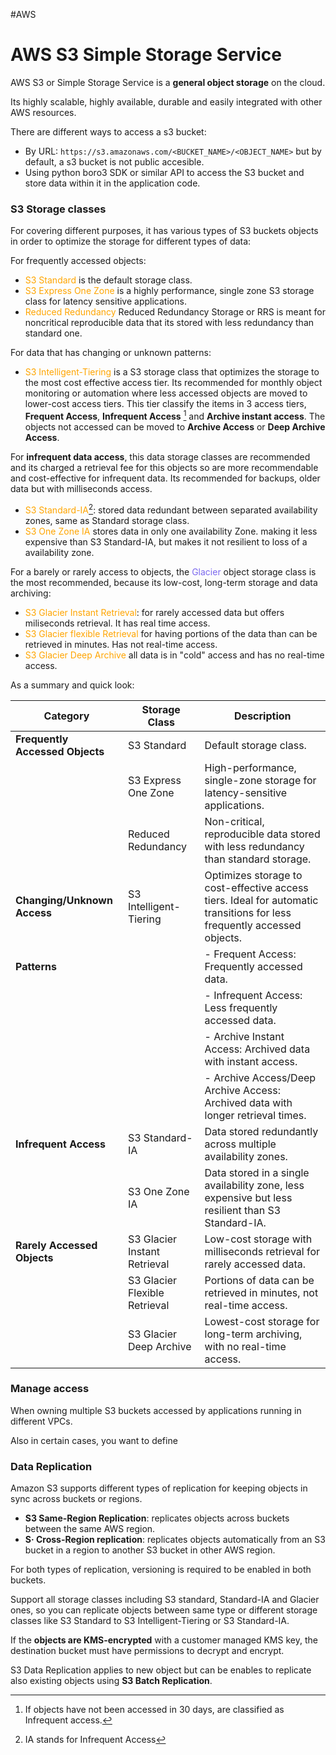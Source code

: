 #AWS 

# AWS S3 Simple Storage Service

AWS S3 or Simple Storage Service is a **general object storage** on the cloud. 

Its highly scalable, highly available, durable and easily integrated with other AWS resources. 

There are different ways to access a s3 bucket: 

* By URL: `https://s3.amazonaws.com/<BUCKET_NAME>/<OBJECT_NAME>` but by default, a s3 bucket is not public accesible. 
* Using python boro3 SDK or similar API to access the S3 bucket and store data within it in the application code. 

### S3 Storage classes

For covering different purposes, it has various types of S3 buckets objects in order to optimize the storage for different types of data: 

For frequently accessed objects: 
* <span style="color:orange;">S3 Standard</span> is the default storage class. 
* <span style="color:orange;">S3 Express One Zone</span> is a highly performance, single zone S3 storage class for latency sensitive applications. 
* <span style="color:orange;">Reduced Redundancy</span> Reduced Redundancy Storage or RRS is meant for noncritical reproducible data that its stored with less redundancy than standard one. 

For data that has changing or unknown patterns: 

* <span style="color:orange;">S3 Intelligent-Tiering</span> is a S3 storage class that optimizes the storage to the most cost effective access tier. Its recommended for monthly object monitoring or automation where less accessed objects are moved to lower-cost access tiers. 
	This tier classify the items in 3 access tiers, **Frequent Access**, **Infrequent Access** [^1] and **Archive instant access**. The objects not accessed can be moved to **Archive Access** or **Deep Archive Access**. 

For **infrequent data access**, this data storage classes are recommended and its charged a retrieval fee for this objects so are more recommendable and cost-effective for infrequent data. Its recommended for backups, older data but with milliseconds access. 

* <span style="color:orange;">S3 Standard-IA</span>[^2]: stored data redundant between separated availability zones, same as Standard storage class. 
* <span style="color:orange;">S3 One Zone IA</span> stores data in only one availability Zone. making it less expensive than S3 Standard-IA, but makes it not resilient to loss of a availability zone. 

For a barely or rarely access to objects, the <span style="color:MediumSlateBlue">Glacier</span> object storage class is the most recommended, because its low-cost, long-term storage and data archiving: 

* <span style="color:orange;">S3 Glacier Instant Retrieval</span>: for rarely accessed data but offers miliseconds retrieval. It has real time access. 
* <span style="color:orange;">S3 Glacier flexible Retrieval</span> for having portions of the data than can be retrieved in minutes. Has not real-time access. 
* <span style="color:orange;">S3 Glacier Deep Archive</span> all data is in "cold" access and has no real-time access. 

As a summary and quick look: 

| **Category**                    | **Storage Class**             | **Description**                                                                                                         |
| ------------------------------- | ----------------------------- | ----------------------------------------------------------------------------------------------------------------------- |
| **Frequently Accessed Objects** | S3 Standard                   | Default storage class.                                                                                                  |
|                                 | S3 Express One Zone           | High-performance, single-zone storage for latency-sensitive applications.                                               |
|                                 | Reduced Redundancy            | Non-critical, reproducible data stored with less redundancy than standard storage.                                      |
| **Changing/Unknown Access**     | S3 Intelligent-Tiering        | Optimizes storage to cost-effective access tiers. Ideal for automatic transitions for less frequently accessed objects. |
| **Patterns**                    |                               | - Frequent Access: Frequently accessed data.                                                                            |
|                                 |                               | - Infrequent Access: Less frequently accessed data.                                                                     |
|                                 |                               | - Archive Instant Access: Archived data with instant access.                                                            |
|                                 |                               | - Archive Access/Deep Archive Access: Archived data with longer retrieval times.                                        |
| **Infrequent Access**           | S3 Standard-IA                | Data stored redundantly across multiple availability zones.                                                             |
|                                 | S3 One Zone IA                | Data stored in a single availability zone, less expensive but less resilient than S3 Standard-IA.                       |
| **Rarely Accessed Objects**     | S3 Glacier Instant Retrieval  | Low-cost storage with milliseconds retrieval for rarely accessed data.                                                  |
|                                 | S3 Glacier Flexible Retrieval | Portions of data can be retrieved in minutes, not real-time access.                                                     |
|                                 | S3 Glacier Deep Archive       | Lowest-cost storage for long-term archiving, with no real-time access.                                                  |


[^1]: If objects have not been accessed in 30 days, are classified as Infrequent access.  
[^2]: IA stands for Infrequent Access 

### Manage access

When owning multiple S3 buckets accessed by applications running in different VPCs. 

Also in certain cases, you want to define 



### Data Replication

Amazon S3 supports different types of replication for keeping objects in sync across buckets or regions. 

* **S3 Same-Region Replication**: replicates objects across buckets between the same AWS region. 
* **S· Cross-Region replication**: replicates objects automatically from an S3 bucket in a region to another S3 bucket in other AWS region. 

For both types of replication, versioning is required to be enabled in both buckets. 

Support all storage classes including S3 standard, Standard-IA and Glacier ones, so you can replicate objects between same type or different storage classes like S3 Standard to S3 Intelligent-Tiering or S3 Standard-IA. 

If the **objects are KMS-encrypted** with a customer managed KMS key, the destination bucket must have permissions to decrypt and encrypt. 

S3 Data Replication applies to new object but can be enables to replicate also existing objects using **S3 Batch Replication**. 



